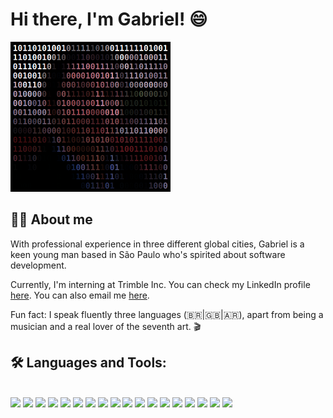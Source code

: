 # Hi there, I'm Gabriel! 😄

<img src="me.png" width="256">

## 🧔🏻 About me

With professional experience in three different global cities, Gabriel is a keen young man based in São Paulo who's spirited about software development.

Currently, I'm interning at Trimble Inc. You can check my LinkedIn profile <a href="https://www.linkedin.com/in/gabrielvsantana/">here</a>. You can also email me <a href="mailto:gabrielsantana.it@gmail.com">here</a>.

Fun fact: I speak fluently three languages (🇧🇷|🇬🇧|🇦🇷), apart from being a musician and a real lover of the seventh art. 🎬

## 🛠 Languages and Tools:

<br />
<div align="left" >
  <img src="https://cdn.jsdelivr.net/gh/devicons/devicon/icons/html5/html5-original.svg" height="40" />
  <img src="https://cdn.jsdelivr.net/gh/devicons/devicon/icons/css3/css3-original.svg" height="40" />
  <img src="https://cdn.jsdelivr.net/gh/devicons/devicon/icons/javascript/javascript-original.svg" height="40" />
  <img src="https://cdn.jsdelivr.net/gh/devicons/devicon/icons/typescript/typescript-original.svg" height="40" />
  <img src="https://cdn.jsdelivr.net/gh/devicons/devicon/icons/react/react-original.svg" height="40" />
  <img src="https://cdn.jsdelivr.net/gh/devicons/devicon/icons/nodejs/nodejs-original.svg" height="40" />
  <img src="https://cdn.jsdelivr.net/gh/devicons/devicon/icons/nestjs/nestjs-plain.svg" height="40" />
  <img src="https://cdn.jsdelivr.net/gh/devicons/devicon/icons/express/express-original.svg" height="40" />
  <img src="https://cdn.jsdelivr.net/gh/devicons/devicon/icons/mongodb/mongodb-original.svg" height="40" />
  <img src="https://cdn.jsdelivr.net/gh/devicons/devicon/icons/jest/jest-plain.svg" height="40" />
  <img src="https://cdn.jsdelivr.net/gh/devicons/devicon/icons/git/git-original.svg" height="40" />
  <img src="https://cdn.jsdelivr.net/gh/devicons/devicon/icons/docker/docker-original.svg" height="40" />
  <img src="https://cdn.jsdelivr.net/gh/devicons/devicon/icons/linux/linux-original.svg" height="40" />
  <img src="https://cdn.jsdelivr.net/gh/devicons/devicon/icons/c/c-original.svg" height="40" />
  <img src="https://cdn.jsdelivr.net/gh/devicons/devicon/icons/bitbucket/bitbucket-original-wordmark.svg" height="40" />
  <img src="https://cdn.jsdelivr.net/gh/devicons/devicon/icons/confluence/confluence-original-wordmark.svg" height="40" />
  <img src="https://cdn.jsdelivr.net/gh/devicons/devicon/icons/trello/trello-plain-wordmark.svg" height="40" />
  <img src="https://cdn.jsdelivr.net/gh/devicons/devicon/icons/jira/jira-original-wordmark.svg" height="40" />
</div>

